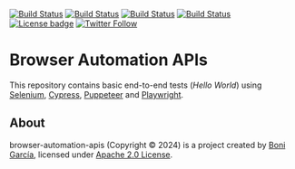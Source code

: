 [![Build Status](https://github.com/bonigarcia/browser-automation-apis/actions/workflows/selenium.yml/badge.svg)](https://github.com/bonigarcia/browser-automation-apis/actions/workflows/selenium.yml)
[![Build Status](https://github.com/bonigarcia/browser-automation-apis/actions/workflows/cypress.yml/badge.svg)](https://github.com/bonigarcia/browser-automation-apis/actions/workflows/cypress.yml)
[![Build Status](https://github.com/bonigarcia/browser-automation-apis/actions/workflows/puppeteer.yml/badge.svg)](https://github.com/bonigarcia/browser-automation-apis/actions/workflows/puppeteer.yml)
[![Build Status](https://github.com/bonigarcia/browser-automation-apis/actions/workflows/playwright.yml/badge.svg)](https://github.com/bonigarcia/browser-automation-apis/actions/workflows/playwright.yml)
[![License badge](https://img.shields.io/badge/license-Apache2-green.svg)](https://www.apache.org/licenses/LICENSE-2.0)
[![Twitter Follow](https://img.shields.io/twitter/follow/boni_gg.svg?style=social)](https://twitter.com/boni_gg)

# Browser Automation APIs
This repository contains basic end-to-end tests (*Hello World*) using [Selenium], [Cypress], [Puppeteer] and [Playwright].

## About
browser-automation-apis (Copyright &copy; 2024) is a project created by [Boni García], licensed under [Apache 2.0 License].

[Selenium]: https://www.selenium.dev/
[Cypress]: https://www.cypress.io/
[Puppeteer]: https://pptr.dev/
[Playwright]: https://playwright.dev/
[Boni García]: https://bonigarcia.dev/
[Apache 2.0 License]: https://www.apache.org/licenses/LICENSE-2.0